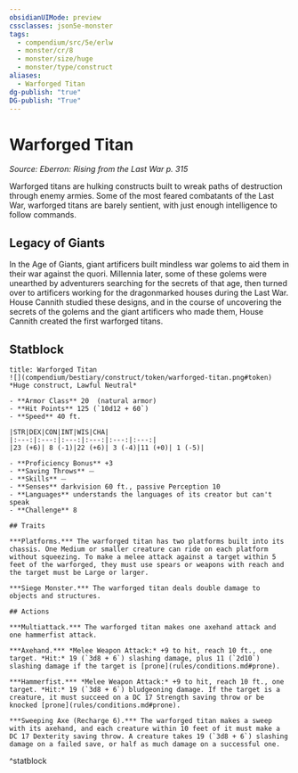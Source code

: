 ```yaml
---
obsidianUIMode: preview
cssclasses: json5e-monster
tags:
  - compendium/src/5e/erlw
  - monster/cr/8
  - monster/size/huge
  - monster/type/construct
aliases:
  - Warforged Titan
dg-publish: "true"
DG-publish: "True"
---
```

# Warforged Titan
*Source: Eberron: Rising from the Last War p. 315*  

Warforged titans are hulking constructs built to wreak paths of destruction through enemy armies. Some of the most feared combatants of the Last War, warforged titans are barely sentient, with just enough intelligence to follow commands.

## Legacy of Giants

In the Age of Giants, giant artificers built mindless war golems to aid them in their war against the quori. Millennia later, some of these golems were unearthed by adventurers searching for the secrets of that age, then turned over to artificers working for the dragonmarked houses during the Last War. House Cannith studied these designs, and in the course of uncovering the secrets of the golems and the giant artificers who made them, House Cannith created the first warforged titans.

## Statblock

```ad-statblock
title: Warforged Titan
![](compendium/bestiary/construct/token/warforged-titan.png#token)
*Huge construct, Lawful Neutral*

- **Armor Class** 20  (natural armor)
- **Hit Points** 125 (`10d12 + 60`)
- **Speed** 40 ft.

|STR|DEX|CON|INT|WIS|CHA|
|:---:|:---:|:---:|:---:|:---:|:---:|
|23 (+6)| 8 (-1)|22 (+6)| 3 (-4)|11 (+0)| 1 (-5)|

- **Proficiency Bonus** +3
- **Saving Throws** ⏤
- **Skills** ⏤
- **Senses** darkvision 60 ft., passive Perception 10
- **Languages** understands the languages of its creator but can't speak
- **Challenge** 8

## Traits

***Platforms.*** The warforged titan has two platforms built into its chassis. One Medium or smaller creature can ride on each platform without squeezing. To make a melee attack against a target within 5 feet of the warforged, they must use spears or weapons with reach and the target must be Large or larger.

***Siege Monster.*** The warforged titan deals double damage to objects and structures.

## Actions

***Multiattack.*** The warforged titan makes one axehand attack and one hammerfist attack.

***Axehand.*** *Melee Weapon Attack:* +9 to hit, reach 10 ft., one target. *Hit:* 19 (`3d8 + 6`) slashing damage, plus 11 (`2d10`) slashing damage if the target is [prone](rules/conditions.md#prone).

***Hammerfist.*** *Melee Weapon Attack:* +9 to hit, reach 10 ft., one target. *Hit:* 19 (`3d8 + 6`) bludgeoning damage. If the target is a creature, it must succeed on a DC 17 Strength saving throw or be knocked [prone](rules/conditions.md#prone).

***Sweeping Axe (Recharge 6).*** The warforged titan makes a sweep with its axehand, and each creature within 10 feet of it must make a DC 17 Dexterity saving throw. A creature takes 19 (`3d8 + 6`) slashing damage on a failed save, or half as much damage on a successful one.
```
^statblock
